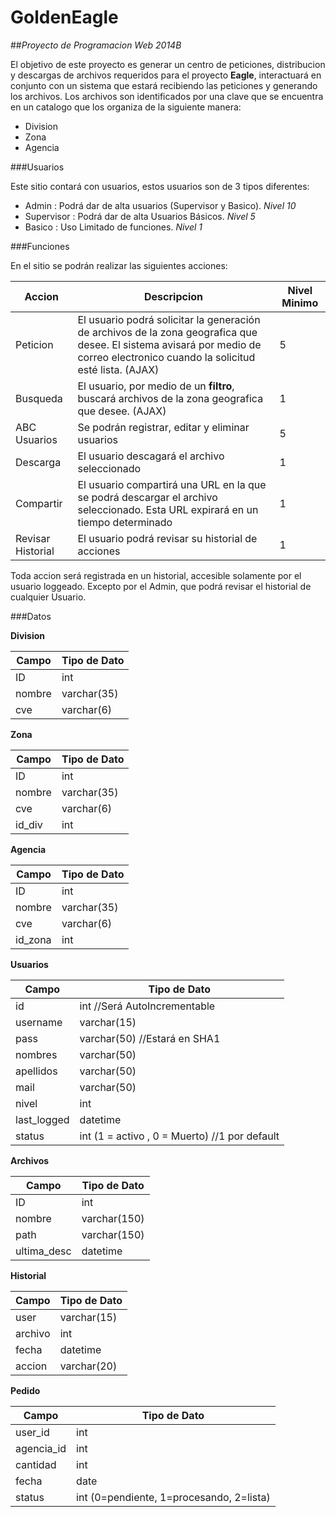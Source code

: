 GoldenEagle
===========
##*Proyecto de Programacion Web 2014B*

El objetivo de este proyecto es generar un centro de peticiones, distribucion y descargas de archivos requeridos para el proyecto **Eagle**, interactuará en conjunto con un sistema que estará recibiendo las peticiones y generando los archivos.
Los archivos son identificados por una clave que se encuentra en un catalogo que los organiza de la siguiente manera:
* Division 
* Zona
* Agencia

###Usuarios

Este sitio contará con usuarios, estos usuarios son de 3 tipos diferentes:
* Admin : Podrá dar de alta usuarios (Supervisor y Basico). *Nivel 10*
* Supervisor : Podrá dar de alta Usuarios Básicos. *Nivel 5*
* Basico : Uso Limitado de funciones. *Nivel 1*

###Funciones

En el sitio se podrán realizar las siguientes acciones:

Accion | Descripcion | Nivel Minimo
-----------|------------------|------------------
Peticion | El usuario podrá solicitar la generación de archivos de la zona geografica que desee. El sistema avisará por medio de correo electronico cuando la solicitud esté lista. (AJAX) | 5
Busqueda | El usuario, por medio de un **filtro**, buscará archivos de la zona geografica que desee. (AJAX) | 1
ABC Usuarios | Se podrán registrar, editar y eliminar usuarios| 5 
Descarga | El usuario descagará el archivo seleccionado | 1
Compartir | El usuario compartirá una URL en la que se podrá descargar el archivo seleccionado. Esta URL expirará en un tiempo determinado | 1
Revisar Historial | El usuario podrá revisar su historial de acciones | 1

Toda accion será registrada en un historial, accesible solamente por el usuario loggeado. Excepto por el Admin, que podrá revisar el historial de cualquier Usuario.

###Datos

**Division**

Campo | Tipo de Dato
-----------|--------------
ID |  int
nombre | varchar(35)
cve | varchar(6)

**Zona**
 
Campo | Tipo de Dato
-----------|---------------
ID |  int
nombre | varchar(35)
cve | varchar(6)
id_div | int

**Agencia**
 
Campo | Tipo de Dato
-----------|---------------
ID |  int
nombre | varchar(35)
cve | varchar(6)
id_zona | int

**Usuarios**
 
Campo | Tipo de Dato
-----------|---------------
id | int //Será AutoIncrementable
username | varchar(15)
pass | varchar(50)  //Estará en SHA1
nombres | varchar(50)
apellidos | varchar(50)
mail | varchar(50)
nivel | int 
last_logged | datetime
status | int (1 = activo , 0 = Muerto) //1 por default
 
**Archivos**
 
Campo | Tipo de Dato
-----------|---------------
ID | int
nombre | varchar(150)
path | varchar(150)
ultima_desc | datetime
 
**Historial**
 
Campo | Tipo de Dato
------------|---------------
user | varchar(15)
archivo | int
fecha | datetime
accion | varchar(20)

**Pedido**

Campo | Tipo de Dato
-----------|-----------
user_id | int
agencia_id | int
cantidad | int
fecha | date
status | int (0=pendiente, 1=procesando, 2=lista)
